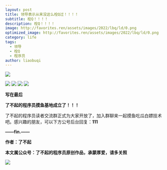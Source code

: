 ```yaml
---
layout: post
title: 领导表示从来没这么栓Q过！！！！
subtitle: 栓Q！！！！
description: 栓Q！！！！
image: http://favorites.ren/assets/images/2022/lbq/ld/0.png
optimized_image: http://favorites.ren/assets/images/2022/lbq/ld/0.png
category: life
tags:
  - 领导
  - 栓Q
  - 程序员
author: liaobuqi
---
```



![](http://favorites.ren/assets/images/2021/cartoon/bianbie/640.jpeg)

![](http://favorites.ren/assets/images/2022/lbq/ld/1.jpg)
![](http://favorites.ren/assets/images/2022/lbq/ld/2.jpg)
![](http://favorites.ren/assets/images/2022/lbq/ld/3.jpg)
![](http://favorites.ren/assets/images/2022/lbq/ld/4.jpg)


**写在最后**

**了不起的程序员摸鱼基地成立了！！！**

了不起的程序员读者交流群正式为大家开放了，加入群聊来一起摸鱼吃瓜白嫖技术吧。感兴趣的朋友，可以下方公号后台回复：**111**

**——fin.——**

**作者：了不起**

**本文属公众号：了不起的程序员原创作品，承蒙厚爱，请多关照**

![](http://favorites.ren/assets/images/2021/lbq/tuodan/640.gif)